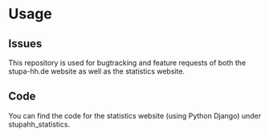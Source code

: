 # Usage

## Issues
This repository is used for bugtracking and feature requests of both the stupa-hh.de website as well as 
the statistics website.

## Code
You can find the code for the statistics website (using Python Django) under stupahh_statistics.
